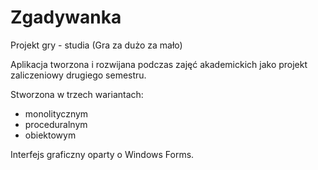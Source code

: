 # Zgadywanka
Projekt gry - studia (Gra za dużo za mało)

Aplikacja tworzona i rozwijana podczas zajęć akademickich jako projekt zaliczeniowy drugiego semestru.

Stworzona w trzech wariantach:
- monolitycznym
- proceduralnym
- obiektowym

Interfejs graficzny oparty o Windows Forms.
